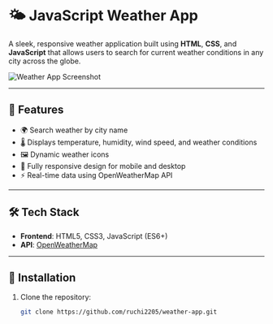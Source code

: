 # 🌤️ JavaScript Weather App

A sleek, responsive weather application built using **HTML**, **CSS**, and **JavaScript** that allows users to search for current weather conditions in any city across the globe.

![Weather App Screenshot](screenshot.png) <!-- Replace with your actual image path -->

---

## 🚀 Features

- 🌍 Search weather by city name
- 🌡️ Displays temperature, humidity, wind speed, and weather conditions
- 🖼️ Dynamic weather icons
- 📱 Fully responsive design for mobile and desktop
- ⚡ Real-time data using OpenWeatherMap API

---

## 🛠️ Tech Stack

- **Frontend**: HTML5, CSS3, JavaScript (ES6+)
- **API**: [OpenWeatherMap](https://openweathermap.org/api)

---


## 🔧 Installation

1. Clone the repository:
   ```bash
   git clone https://github.com/ruchi2205/weather-app.git
